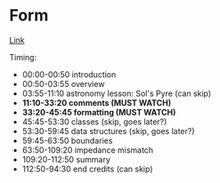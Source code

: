 # Form

[Link](https://www.safaribooksonline.com/videos/clean-code/9780134661742/9780134661742-CODE_01_05_00)

Timing:

- 00:00-00:50 introduction
- 00:50-03:55 overview
- 03:55-11:10 astronomy lesson: Sol's Pyre (can skip)
- **11:10-33:20 comments (MUST WATCH)**
- **33:20-45:45 formatting (MUST WATCH)**
- 45:45-53:30 classes (skip, goes later?)
- 53:30-59:45 data structures (skip, goes later?)
- 59:45-63:50 boundaries
- 63:50-109:20 impedance mismatch
- 109:20-112:50 summary
- 112:50-94:30 end credits (can skip)
